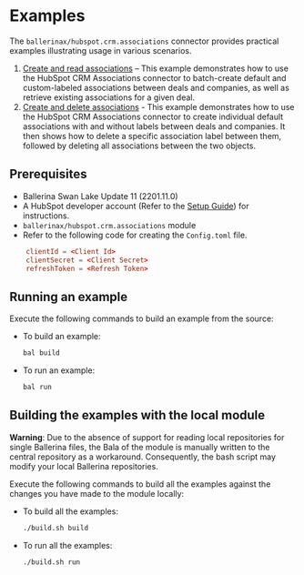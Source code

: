 # Examples

The `ballerinax/hubspot.crm.associations` connector provides practical examples illustrating usage in various scenarios.

1. [Create and read associations](https://github.com/ballerina-platform/module-ballerinax-hubspot.crm.associations/tree/main/examples/create-read-associations) –  This example demonstrates how to use the HubSpot CRM Associations connector to batch-create default and custom-labeled associations between deals and companies, as well as retrieve existing associations for a given deal.
2. [Create and delete associations](https://github.com/ballerina-platform/module-ballerinax-hubspot.crm.associations/tree/main/examples/create-delete-associations) - This example demonstrates how to use the HubSpot CRM Associations connector to create individual default associations with and without labels between deals and companies. It then shows how to delete a specific association label between them, followed by deleting all associations between the two objects.

## Prerequisites

- Ballerina Swan Lake Update 11 (2201.11.0)
- A HubSpot developer account (Refer to the [Setup Guide](https://github.com/ballerina-platform/module-ballerinax-hubspot.crm.associations/blob/main/ballerina/Readme.md#setup-guide)) for instructions.
- `ballerinax/hubspot.crm.associations` module
- Refer to the following code for creating the `Config.toml` file.

```toml  
    clientId = <Client Id>
    clientSecret = <Client Secret>
    refreshToken = <Refresh Token>
``` 

## Running an example

Execute the following commands to build an example from the source:

* To build an example:

    ```bash
    bal build
    ```

* To run an example:

    ```bash
    bal run
    ```

## Building the examples with the local module

**Warning**: Due to the absence of support for reading local repositories for single Ballerina files, the Bala of the module is manually written to the central repository as a workaround. Consequently, the bash script may modify your local Ballerina repositories.

Execute the following commands to build all the examples against the changes you have made to the module locally:

* To build all the examples:

    ```bash
    ./build.sh build
    ```

* To run all the examples:

    ```bash
    ./build.sh run
    ```
